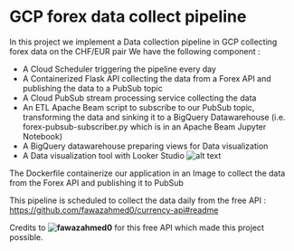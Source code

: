 # GCP forex data collect pipeline
In this project we implement a Data collection pipeline in GCP collecting forex data on the CHF/EUR pair
We have the following component :
- A Cloud Scheduler triggering the pipeline every day
- A Containerized Flask API collecting the data from a Forex API and publishing the data to a PubSub topic
- A Cloud PubSub stream processing service collecting the data
- An ETL Apache Beam script to subscribe to our PubSub topic, transforming the data and sinking it to a BigQuery Datawarehouse (i.e. forex-pubsub-subscriber.py which is in an Apache Beam Jupyter Notebook)
- A BigQuery datawarehouse preparing views for Data visualization
- A Data visualization tool with Looker Studio
![alt text](https://github.com/rbgt/GCP_forex_data_collect_pipeline/blob/main/gcp_daily_collect_pipeline.png)

The Dockerfile containerize our application in an Image to collect the data from the Forex API and publishing it to PubSub

This pipeline is scheduled to collect the data daily from the free API : https://github.com/fawazahmed0/currency-api#readme

Credits to **![fawazahmed0](https://github.com/fawazahmed0)** for this free API which made this project possible.
